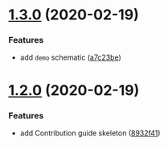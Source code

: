 # [1.3.0](https://github.com/rjlopezdev/nestjs-lib-starter/compare/v1.2.0...v1.3.0) (2020-02-19)


### Features

* add `demo` schematic ([a7c23be](https://github.com/rjlopezdev/nestjs-lib-starter/commit/a7c23be872f2cac68c8555e6fed400acc65ed7dd))

# [1.2.0](https://github.com/rjlopezdev/nestjs-lib-starter/compare/v1.1.2...v1.2.0) (2020-02-19)


### Features

* add Contribution guide skeleton ([8932f41](https://github.com/rjlopezdev/nestjs-lib-starter/commit/8932f413957a80a86b5f0aa5442e24656547192e))
